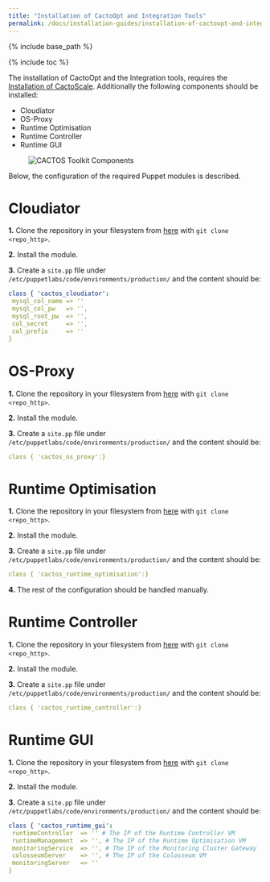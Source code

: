 ```yaml
---
title: "Installation of CactoOpt and Integration Tools"
permalink: /docs/installation-guides/installation-of-cactoopt-and-integration-tools/
---
```


{% include base_path %}

{% include toc %}

The installation of CactoOpt and the Integration tools, requires the [Installation of CactoScale](https://cactos.github.io/docs/installation-guides/installation-of-cactoscale/).
Additionally the following components should be installed:

* Cloudiator
* OS-Proxy
* Runtime Optimisation
* Runtime Controller
* Runtime GUI

<figure>
  <img src="{{ base_path }}/assets/images/Cactos_Setup.png" alt="CACTOS Toolkit Components">
</figure>

Below, the configuration of the required Puppet modules is described.

# Cloudiator

**1.** Clone the repository in your filesystem from [here](https://omi-gitlab.e-technik.uni-ulm.de/cactos/puppet-cloudiator.git) with `git clone <repo_http>`.

**2.** Install the module.

**3.** Create a `site.pp` file under `/etc/puppetlabs/code/environments/production/` and the content should be:

```yaml
class { 'cactos_cloudiator':
 mysql_col_name => '' 
 mysql_col_pw   => '',	
 mysql_root_pw  => '', 
 col_secret     => '',
 col_prefix     => ''
}
```

# OS-Proxy

**1.** Clone the repository in your filesystem from [here](https://omi-gitlab.e-technik.uni-ulm.de/cactos/puppet-os-proxy.git) with `git clone <repo_http>`.

**2.** Install the module.

**3.** Create a `site.pp` file under `/etc/puppetlabs/code/environments/production/` and the content should be:

```yaml
class { 'cactos_os_proxy':}
```

# Runtime Optimisation

**1.** Clone the repository in your filesystem from [here](https://omi-gitlab.e-technik.uni-ulm.de/cactos/puppet-runtime-optimisation.git) with `git clone <repo_http>`.

**2.** Install the module.

**3.** Create a `site.pp` file under `/etc/puppetlabs/code/environments/production/` and the content should be:

```yaml
class { 'cactos_runtime_optimisation':}
```

**4.** The rest of the configuration should be handled manually.

# Runtime Controller

**1.** Clone the repository in your filesystem from [here](https://omi-gitlab.e-technik.uni-ulm.de/cactos/puppet-runtime-controller.git) with `git clone <repo_http>`.

**2.** Install the module.

**3.** Create a `site.pp` file under `/etc/puppetlabs/code/environments/production/` and the content should be:

```yaml
class { 'cactos_runtime_controller':}
```

# Runtime GUI

**1.** Clone the repository in your filesystem from [here](https://omi-gitlab.e-technik.uni-ulm.de/cactos/puppet-runtime-gui.git) with `git clone <repo_http>`.

**2.** Install the module.

**3.** Create a `site.pp` file under `/etc/puppetlabs/code/environments/production/` and the content should be:

```yaml
class { 'cactos_runtime_gui':
 runtimeController  => '' # The IP of the Runtime Controller VM
 runtimeManagement  => '', # The IP of the Runtime Optimisation VM
 monitoringService  => '', # The IP of the Monitoring Cluster Gateway 
 colosseumServer    => '', # The IP of the Colosseum VM
 monitoringServer   => ''
}
```
